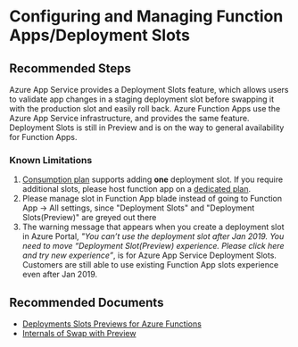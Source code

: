 <properties
	pageTitle="Configuring and Managing Function Apps/Deployment Slots"
	description="Configuring and Managing Function Apps/Deployment Slots"
	service="microsoft.web"
	resource="functions"
	authors="cts-shrahman,cts-shrahman"
    ms.author="shrahman,danzha"
	displayOrder=""
	selfHelpType="generic"
	supportTopicIds="32630465"
	resourceTags=""
	productPesIds="16072"
	cloudEnvironments="public, Fairfax, usnat, ussec"
	articleId="7e610ca6-fcf9-4243-b96e-7d22abb5823b"
	ownershipId="Compute_AppService"
/>

# Configuring and Managing Function Apps/Deployment Slots

## **Recommended Steps**

Azure App Service provides a Deployment Slots feature, which allows users to validate app changes in a staging deployment slot before swapping it with the production slot and easily roll back. Azure Function Apps use the Azure App Service infrastructure, and provides the same feature. Deployment Slots is still in Preview and is on the way to general availability for Function Apps. <br>

### **Known Limitations**<br>

1. [Consumption plan](https://docs.microsoft.com/azure/azure-functions/functions-scale#consumption-plan) supports adding **one** deployment slot. If you require additional slots, please host function app on a [dedicated plan](https://docs.microsoft.com/azure/azure-functions/functions-scale#consumption-plan). 
2. Please manage slot in Function App blade instead of going to Function App -> All settings, since "Deployment Slots" and "Deployment Slots(Preview)" are greyed out there 
3. The warning message that appears when you create a deployment slot in Azure Portal, *"You can’t use the deployment slot after Jan 2019. You need to move “Deployment Slot(Preview) experience. Please click here and try new experience”*, is for Azure App Service Deployment Slots. Customers are still able to use existing Function App slots experience even after Jan 2019.

## **Recommended Documents**

* [Deployments Slots Previews for Azure Functions](https://blogs.msdn.microsoft.com/appserviceteam/2017/06/13/deployment-slots-preview-for-azure-functions/) 
* [Internals of Swap with Preview](https://blogs.msdn.microsoft.com/waws/2016/12/12/slot-swap-with-preview/)

